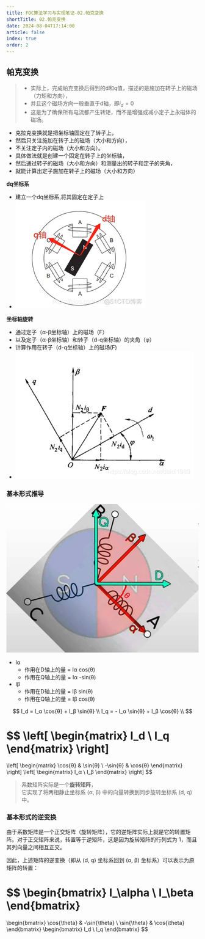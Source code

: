 ```yaml
---
title: FOC算法学习与实现笔记-02.帕克变换
shortTitle: 02.帕克变换
date: 2024-08-04T17:14:00
article: false 
index: true
order: 2
---
```


## 帕克变换

> - 实际上，完成帕克变换后得到的d和q值，描述的是施加在转子上的磁场（力矩和方向），  
> - 并且这个磁场方向一般垂直于d轴，即$i_d=0$
> - 这是为了确保所有电流都产生转矩，而不是增强或减小定子上永磁体的磁场。

- 克拉克变换就是把坐标轴固定在了转子上，
- 然后只关注施加在转子上的磁场（大小和方向），
- 不关注定子内的磁场（大小和方向）。
- 具体做法就是创建一个固定在转子上的坐标轴，
- 然后通过转子的磁场（大小和方向）和测量出的转子和定子的夹角，
- 就能计算出定子施加在转子上的磁场（大小和方向）

**dq坐标系**

- 建立一个dq坐标系,将其固定在定子上  
- ![Alt text](assets/images/21143209_664c3fe9802d685567.webp)

**坐标轴旋转**

- 通过定子（α-β坐标轴）上的磁场（F）  
- 以及定子（α-β坐标轴）和转子（d-q坐标轴）的夹角（φ）  
- 计算作用在转子（d-q坐标轴）上的磁场(F)  
- ![Alt text](assets/images/a487b8673e888248f461fe94626a65df.jpeg)

### 基本形式推导

![Alt text](assets/images/image-2.png)

- Iα
  - 作用在D轴上的量 = Iα cos(θ)
  - 作用在Q轴上的量 = Iα -sin(θ)
- Iβ
  - 作用在D轴上的量 = Iβ sin(θ)
  - 作用在Q轴上的量 = Iβ cos(θ)

$$
I_d  = I_α \cos{θ} + I_β \sin{θ} \\
I_q  = - I_α \sin{θ} + I_β \cos{θ} \\
$$

$$
\left[
\begin{matrix}
    I_d \\
    I_q
\end{matrix}
\right]
=
\left[
\begin{matrix}
    \cos{θ} & \sin{θ} \\
    -\sin{θ} & \cos{θ}
\end{matrix}
\right]
\left[
\begin{matrix}
    I_α \\
    I_β
\end{matrix}
\right]
$$

> 系数矩阵实际是一个**旋转矩阵**，  
> 它实现了将两相静止坐标系 (α, β) 中的向量转换到同步旋转坐标系 (d, q) 中。

### 基本形式的逆变换

由于系数矩阵是一个正交矩阵（旋转矩阵），它的逆矩阵实际上就是它的转置矩阵。对于正交矩阵来说，转置等于逆矩阵，这是因为旋转矩阵的行列式为 1，而且其列向量之间相互正交。

因此，上述矩阵的逆变换（即从 (d, q) 坐标系回到 (α, β) 坐标系）可以表示为原矩阵的转置：

$$
\begin{bmatrix}
  I_\alpha \\
  I_\beta
\end{bmatrix}
=
\begin{bmatrix}
  \cos{\theta} & -\sin{\theta} \\
  \sin{\theta} & \cos{\theta}
\end{bmatrix}
\begin{bmatrix}
  I_d \\
  I_q
\end{bmatrix}
$$
